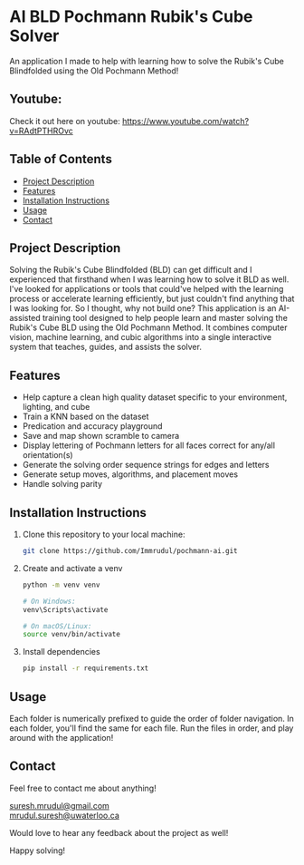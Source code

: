 # AI BLD Pochmann Rubik's Cube Solver

An application I made to help with learning how to solve the Rubik's Cube Blindfolded using the Old Pochmann Method!

## Youtube:

Check it out here on youtube: https://www.youtube.com/watch?v=RAdtPTHROvc

## Table of Contents

- [Project Description](#project-description)
- [Features](#features)
- [Installation Instructions](#installation-instructions)
- [Usage](#usage)
- [Contact](#contact)


## Project Description

Solving the Rubik's Cube Blindfolded (BLD) can get difficult and I experienced that firsthand when I was learning how to solve it BLD as well. I've looked for applications or tools that could've helped with the learning process or accelerate learning efficiently, but just couldn't find anything that I was looking for. So I thought, why not build one? This application is an AI-assisted training tool designed to help people learn and master solving the Rubik's Cube BLD using the Old Pochmann Method. It combines computer vision, machine learning, and cubic algorithms into a single interactive system that teaches, guides, and assists the solver.

## Features

- Help capture a clean high quality dataset specific to your environment, lighting, and cube
- Train a KNN based on the dataset
- Predication and accuracy playground
- Save and map shown scramble to camera
- Display lettering of Pochmann letters for all faces correct for any/all orientation(s)
- Generate the solving order sequence strings for edges and letters
- Generate setup moves, algorithms, and placement moves
- Handle solving parity


## Installation Instructions

1. Clone this repository to your local machine:

   ```bash
   git clone https://github.com/Immrudul/pochmann-ai.git

2. Create and activate a venv

   ```bash
   python -m venv venv
   
   # On Windows:
   venv\Scripts\activate
   
   # On macOS/Linux:
   source venv/bin/activate

3. Install dependencies

   ```bash
   pip install -r requirements.txt

## Usage

Each folder is numerically prefixed to guide the order of folder navigation. In each folder, you'll find the same for each file. Run the files in order, and play around with the application!

## Contact

Feel free to contact me about anything!

suresh.mrudul@gmail.com<br>
mrudul.suresh@uwaterloo.ca

Would love to hear any feedback about the project as well!

Happy solving!

